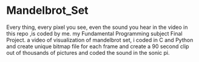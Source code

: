 # Mandelbrot_Set
Every thing, every pixel you see, even the sound you hear in the video in this repo ,is coded by me. my Fundamental Programming subject Final Project. a video of visualization of mandelbrot set, i coded in C and Python and create unique bitmap file for each frame and create a 90 second clip out of thousands of pictures and coded the sound in the sonic pi.
